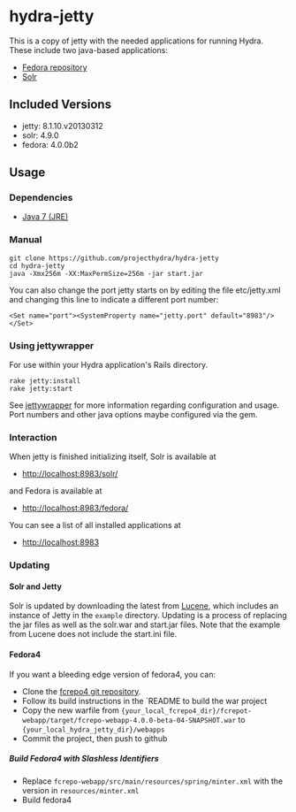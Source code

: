 # hydra-jetty

This is a copy of jetty with the needed applications for running Hydra.  These include two java-based applications:

* [Fedora repository](https://github.com/futures/fcrepo4)
* [Solr](http://lucene.apache.org/solr/)

## Included Versions

* jetty: 8.1.10.v20130312
* solr: 4.9.0
* fedora: 4.0.0b2

## Usage

### Dependencies

* [Java 7 (JRE)](https://java.com/en/download/index.jsp)

### Manual

    git clone https://github.com/projecthydra/hydra-jetty
    cd hydra-jetty
    java -Xmx256m -XX:MaxPermSize=256m -jar start.jar

You can also change the port jetty starts on by editing the file etc/jetty.xml and changing this line to indicate a different port number:

    <Set name="port"><SystemProperty name="jetty.port" default="8983"/></Set>

### Using jettywrapper

For use within your Hydra application's Rails directory.

    rake jetty:install
    rake jetty:start

See [jettywrapper](https://github.com/projecthydra/jettywrapper) for more information regarding configuration and usage.
Port numbers and other java options maybe configured via the gem.

### Interaction

When jetty is finished initializing itself, Solr is available at

* [http://localhost:8983/solr/](http://localhost:8983/solr/)

and Fedora is available at

* [http://localhost:8983/fedora/](http://localhost:8983/fedora/)

You can see a list of all installed applications at

* [http://localhost:8983](http://localhost:8983)

### Updating

#### Solr and Jetty

Solr is updated by downloading the latest from [Lucene](http://lucene.apache.org/solr/), which includes an instance of Jetty in the
`example` directory.  Updating is a process of replacing the jar files as well as the solr.war and start.jar files.  Note that the
example from Lucene does not include the start.ini file.

#### Fedora4

If you want a bleeding edge version of fedora4, you can:
* Clone the [fcrepo4 git repository](https://github.com/fcrepo4/fcrepo4).
* Follow its build instructions in the `README to build the war project
* Copy the new warfile from `{your_local_fcrepo4_dir}/fcrepot-webapp/target/fcrepo-webapp-4.0.0-beta-04-SNAPSHOT.war` to `{your_local_hydra_jetty_dir}/webapps`
* Commit the project, then push to github

##### Build Fedora4 with Slashless Identifiers
* Replace `fcrepo-webapp/src/main/resources/spring/minter.xml` with the version in `resources/minter.xml`
* Build fedora4
